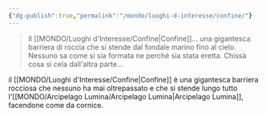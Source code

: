 ```yaml
---
{"dg-publish":true,"permalink":"/mondo/luoghi-d-interesse/confine/"}
---
```



> Il [[MONDO/Luoghi d'Interesse/Confine\|Confine]]... una gigantesca barriera di roccia che si stende dal fondale marino fino al cielo. Nessuno sa come si sia formata ne perché sia stata eretta. Chissà cosa si cela dall'altra parte...

il [[MONDO/Luoghi d'Interesse/Confine\|Confine]] è una gigantesca barriera rocciosa che nessuno ha mai oltrepassato e che si stende lungo tutto l'[[MONDO/Arcipelago Lumina/Arcipelago Lumina\|Arcipelago Lumina]], facendone come da cornice.